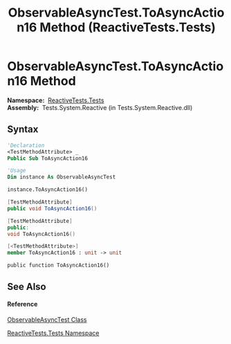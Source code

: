 ﻿---
title: ObservableAsyncTest.ToAsyncAction16 Method  (ReactiveTests.Tests)
TOCTitle: ToAsyncAction16 Method
ms:assetid: M:ReactiveTests.Tests.ObservableAsyncTest.ToAsyncAction16
ms:mtpsurl: https://msdn.microsoft.com/en-us/library/reactivetests.tests.observableasynctest.toasyncaction16(v=VS.103)
ms:contentKeyID: 36619761
ms.date: 06/28/2011
mtps_version: v=VS.103
f1_keywords:
- ReactiveTests.Tests.ObservableAsyncTest.ToAsyncAction16
dev_langs:
- CSharp
- JScript
- VB
- FSharp
- c++
---

# ObservableAsyncTest.ToAsyncAction16 Method

**Namespace:**  [ReactiveTests.Tests](hh289046\(v=vs.103\).md)  
**Assembly:**  Tests.System.Reactive (in Tests.System.Reactive.dll)

## Syntax

``` vb
'Declaration
<TestMethodAttribute> _
Public Sub ToAsyncAction16
```

``` vb
'Usage
Dim instance As ObservableAsyncTest

instance.ToAsyncAction16()
```

``` csharp
[TestMethodAttribute]
public void ToAsyncAction16()
```

``` c++
[TestMethodAttribute]
public:
void ToAsyncAction16()
```

``` fsharp
[<TestMethodAttribute>]
member ToAsyncAction16 : unit -> unit 
```

``` jscript
public function ToAsyncAction16()
```

## See Also

#### Reference

[ObservableAsyncTest Class](hh314747\(v=vs.103\).md)

[ReactiveTests.Tests Namespace](hh289046\(v=vs.103\).md)

